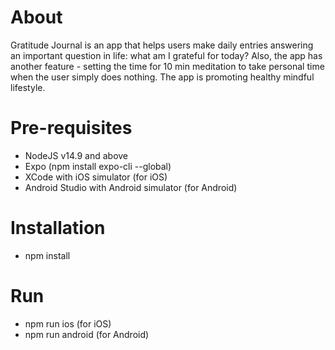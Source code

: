 # About

Gratitude Journal is an app that helps users make daily entries answering an important question in life: what am I grateful for today? 
Also, the app has another feature - setting the time for 10 min meditation to
take personal time when the user simply does nothing. The app is promoting healthy mindful lifestyle. 

# Pre-requisites
- NodeJS v14.9 and above
- Expo (npm install expo-cli --global)
- XCode with iOS simulator (for iOS)
- Android Studio with Android simulator (for Android)

# Installation
- npm install

# Run
- npm run ios (for iOS)
- npm run android (for Android)